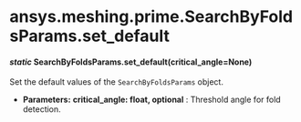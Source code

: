 # ansys.meshing.prime.SearchByFoldsParams.set_default



#### *static* SearchByFoldsParams.set_default(critical_angle=None)

Set the default values of the `SearchByFoldsParams` object.

* **Parameters:**
  **critical_angle: float, optional**
  : Threshold angle for fold detection.

<!-- !! processed by numpydoc !! -->
